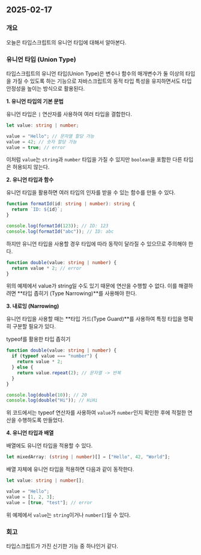 ## 2025-02-17

### 개요

오늘은 타입스크립트의 유니언 타입에 대해서 알아본다.

### 유니언 타입 (Union Type)

타입스크립트의 유니언 타입(Union Type)은 변수나 함수의 매개변수가 둘 이상의 타입을 가질 수 있도록 하는 기능으로 자바스크립트의 동적 타입 특성을 유지하면서도 타입 안정성을 높이는 방식으로 활용된다.

**1. 유니언 타입의 기본 문법**

유니언 타입은 `|` 연산자를 사용하여 여러 타입을 결합한다.

```typescript
let value: string | number;

value = "Hello"; // 문자열 할당 가능
value = 42; // 숫자 할당 가능
value = true; // error
```

이처럼 `value`는 `string`과 `number` 타입을 가질 수 있지만 `boolean`을 포함한 다른 타입은 허용되지 않는다.

**2. 유니언 타입과 함수**

유니언 타입을 활용하면 여러 타입의 인자를 받을 수 있는 함수를 만들 수 있다.

```typescript
function formatId(id: string | number): string {
  return `ID: ${id}`;
}

console.log(formatId(123)); // ID: 123
console.log(formatId("abc")); // ID: abc
```

하지만 유니언 타입을 사용할 경우 타입에 따라 동작이 달라질 수 있으므로 주의해야 한다.

```typescript
function double(value: string | number) {
  return value * 2; // error
}
```

위의 예제에서 value가 string일 수도 있기 때문에 연산을 수행할 수 없다. 이를 해결하려면 **타입 좁히기 (Type Narrowing)**를 사용해야 한다.

**3. 내로잉 (Narrowing)**

유니언 타입을 사용할 때는 **타입 가드(Type Guard)**를 사용하여 특정 타입을 명확히 구분할 필요가 있다.

typeof를 활용한 타입 좁히기

```typescript
function double(value: string | number) {
  if (typeof value === "number") {
    return value * 2;
  } else {
    return value.repeat(2); // 문자열 -> 반복
  }
}

console.log(double(10)); // 20
console.log(double("Hi")); // HiHi
```

위 코드에서는 typeof 연산자를 사용하여 `value`가 `number`인지 확인한 후에 적절한 연산을 수행하도록 만들었다.

**4. 유니언 타입과 배열**

배열에도 유니언 타입을 적용할 수 있다.

```typescript
let mixedArray: (string | number)[] = ["Hello", 42, "World"];
```

배열 자체에 유니언 타입을 적용하면 다음과 같이 동작한다.

```typescript
let value: string | number[];

value = "Hello";
value = [1, 2, 3];
value = [true, "test"]; // error
```

위 예제에서 `value`는 `string`이거나 `number[]`일 수 있다.

### 회고

타입스크립트가 가진 신기한 기능 중 하나인거 같다.
